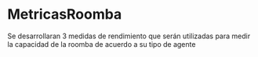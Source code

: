 # MetricasRoomba
Se desarrollaran 3 medidas de rendimiento que serán utilizadas para medir la capacidad de la roomba de acuerdo a su tipo de agente
